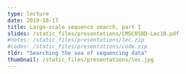```yaml
---
type: lecture
date: 2019-10-17
title: Large-scale sequence search, part 1
slides: /static_files/presentations/CMSC858D-Lec10.pdf
#notes: /static_files/presentations/lec.zip
#codes: /static_files/presentations/code.zip
tldr: "Searching the sea of sequencing data"
thumbnail: /static_files/presentations/lec.jpg
---
```

